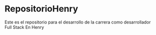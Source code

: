 # RepositorioHenry
Este es el repositorio para el desarrollo de la carrera como desarrollador Full Stack En Henry
